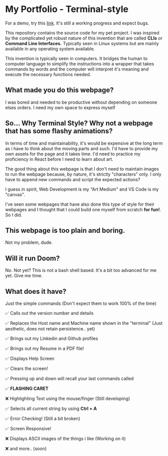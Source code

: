 # My Portfolio - Terminal-style

For a demo, try this [link](https://gcookiez.github.io/main-portfolio). It's still a working progress and expect bugs.

This repository contains the source code for my pet project. I was inspired by the complicated yet robust nature of this invention that are called **CLIs** or **Command Line Interfaces.** Typically seen in Linux systems but are mainly available in any operating system available.

This invention is typically seen in computers. It bridges the human to computer language to simplify the instructions into a wrapper that takes commands by words and the computer will interpret it's meaning and execute the necessary functions needed.

## What made you do this webpage?

I was bored and needed to be productive without depending on someone elses orders. I need my own space to express myself

## So... Why Terminal Style? Why not a webpage that has some flashy animations?

In terms of time and maintainability, it's would be expensive at the long term as i have to think about the moving parts and such. I'd have to provide my own assets for the page and it takes time. I'd need to practice my proficiency in React before I need to learn about art. 

The good thing about this webpage is that I don't need to maintain images to run the webpage because, by nature, it's strictly "characters" only. I only have to append new commands and script the expected actions?

I guess in spirit, Web Development is my "Art Medium" and VS Code is my "canvas". 

I've seen some webpages that have also done this type of style for their webpages and I thought that I could build one myself from scratch **for fun!**. So I did. 

## This webpage is too plain and boring.
Not my problem, dude.

## Will it run Doom?

No. Not yet? This is not a bash shell based. It's a bit too advanced for me yet. Give me time.

## What does it have?

Just the simple commands (Don't expect them to work 100% of the time)

✅ Calls out the version number and details

✅ Replaces the Host name and Machine name shown in the "terminal" (Just aesthetic, does not retain persistence.. yet)

✅ Brings out my Linkedin and Github profiles

✅ Brings out my Resume in a PDF file!

✅ Displays Help Screen

✅ Clears the screen!

✅ Pressing up and down will recall your last commands called

✅ **FLASHING CARET**

❌ Highlighting Text using the mouse/finger (Still developing)

✅ Selects all current string by using **Ctrl + A**

✅ Error Checking! (Still a bit broken)

✅ Screen Responsive!

❌ Displays ASCII images of the things i like (Working on it)

❌ and more.. (soon)







